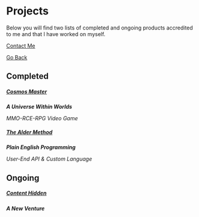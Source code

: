 # Projects
Below you will find two lists of completed and ongoing products accredited to me and that I have worked on myself.

[Contact Me](https://trevorghseay.github.io/goto-Toggle/Contact)

[Go Back](https://trevorghseay.github.io/goto-Toggle/index)

## Completed

##### [Cosmos Master](https://trevorghseay.github.io/goto-Toggle/CosmosMaster)
**_A Universe Within Worlds_**

_MMO-RCE-RPG Video Game_

##### [The Alder Method](https://trevorghseay.github.io/goto-Toggle/TheAlderMethod)
**_Plain English Programming_**

_User-End API & Custom Language_

## Ongoing

##### [Content Hidden](https://trevorghseay.github.io/goto-Toggle/ContentHidden)
**_A New Venture_**
